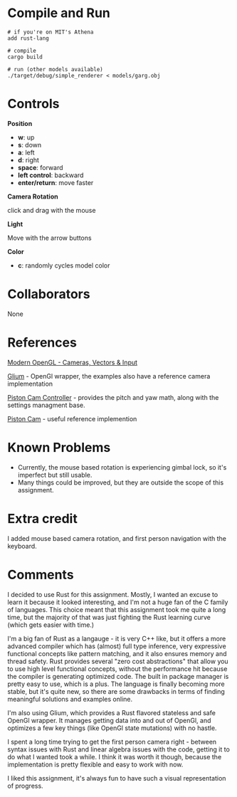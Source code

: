 # Compile and Run

```
# if you're on MIT's Athena
add rust-lang

# compile
cargo build

# run (other models available)
./target/debug/simple_renderer < models/garg.obj 
```
# Controls
**Position**
* **w**: up
* **s**: down
* **a**: left
* **d**: right
* **space**: forward
* **left control**: backward
* **enter/return**: move faster

**Camera Rotation**

click and drag with the mouse

**Light**

Move with the arrow buttons

**Color**

* **c**: randomly cycles model color

# Collaborators

None

# References

[Modern OpenGL - Cameras, Vectors & Input](http://www.tomdalling.com/blog/modern-opengl/04-cameras-vectors-and-input/)

[Glium](https://github.com/tomaka/glium) - OpenGl wrapper, the examples also have a reference camera implementation

[Piston Cam Controller](https://github.com/PistonDevelopers/camera_controllers) - provides the pitch and yaw math, along with the settings managment base.

[Piston Cam](https://github.com/PistonDevelopers/cam) - useful reference implemention

# Known Problems

* Currently, the mouse based rotation is experiencing gimbal lock, so it's imperfect but still usable.
* Many things could be improved, but they are outside the scope of this assignment.

# Extra credit

I added mouse based camera rotation, and first person navigation with the keyboard.

# Comments

I decided to use Rust for this assignment. Mostly, I wanted an excuse to learn it because it looked interesting, and I'm not a huge fan of the C family of languages. This choice meant that this assignment took me quite a long time, but the majority of that was just fighting the Rust learning curve (which gets easier with time.)

I'm a big fan of Rust as a langauge - it is very C++ like, but it offers a more advanced compiler which has (almost) full type inference, very expressive functional concepts like pattern matching, and it also ensures memory and thread safety. Rust provides several "zero cost abstractions" that allow you to use high level functional concepts, without the performance hit because the compiler is generating optimized code. The built in package manager is pretty easy to use, which is a plus. The language is finally becoming more stable, but it's quite new, so there are some drawbacks in terms of finding meaningful solutions and examples online.

I'm also using Glium, which provides a Rust flavored stateless and safe OpenGl wrapper. It manages getting data into and out of OpenGl, and optimizes a few key things (like OpenGl state mutations) with no hastle.

I spent a long time trying to get the first person camera right - between syntax issues with Rust and linear algebra issues with the code, getting it to do what I wanted took a while. I think it was worth it though, because the implementation is pretty flexible and easy to work with now. 

I liked this assignment, it's always fun to have such a visual representation of progress.